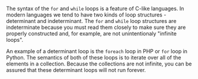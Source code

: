 The syntax of the `for` and `while` loops is a feature of C-like languages.  In modern languages
we tend to have two kinds of loop structures - determinant and indeterminant.  The `for` and `while`
loop structures are indeterminate because you must read them closely to make sure they are
properly constructed and, for example, are not unintentionaly "infinite loops".

An example of a determinant loop is the `foreach` loop in PHP or `for` loop in Python.  The semantics of 
both of these loops is to iterate over all of the elements in a collection.  Because the collections
are not infinite, you can be assured that these determinant loops will not run forever.
